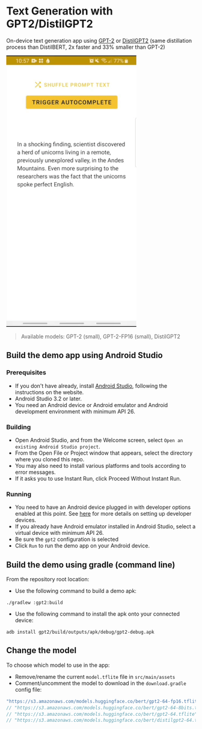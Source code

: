 # Text Generation with GPT2/DistilGPT2

On-device text generation app using [GPT-2](https://d4mucfpksywv.cloudfront.net/better-language-models/language_models_are_unsupervised_multitask_learners.pdf) or [DistilGPT2](https://medium.com/huggingface/distilbert-8cf3380435b5) (same distillation process than DistilBERT, 2x faster and 33% smaller than GPT-2)

![demo gif](../media/gpt2_generation.gif "Demo running offline on a Samsung Galaxy S8, accelerated")

> Available models: GPT-2 (small), GPT-2-FP16 (small), DistilGPT2

## Build the demo app using Android Studio

### Prerequisites

*   If you don't have already, install
    [Android Studio](https://developer.android.com/studio/index.html), following
    the instructions on the website.
*   Android Studio 3.2 or later.
*   You need an Android device or Android emulator and Android development
    environment with minimum API 26.

### Building

*   Open Android Studio, and from the Welcome screen, select `Open an existing
    Android Studio project`.
*   From the Open File or Project window that appears, select the directory where you cloned this repo.
*   You may also need to install various platforms and tools according to error
    messages.
*   If it asks you to use Instant Run, click Proceed Without Instant Run.

### Running

*   You need to have an Android device plugged in with developer options enabled
    at this point. See [here](https://developer.android.com/studio/run/device)
    for more details on setting up developer devices.
*   If you already have Android emulator installed in Android Studio, select a
    virtual device with minimum API 26.
*   Be sure the `gpt2` configuration is selected
*   Click `Run` to run the demo app on your Android device.

## Build the demo using gradle (command line)

From the repository root location:

*   Use the following command to build a demo apk:

```
./gradlew :gpt2:build
```

*   Use the following command to install the apk onto your connected device:

```
adb install gpt2/build/outputs/apk/debug/gpt2-debug.apk
```

## Change the model

To choose which model to use in the app:
*   Remove/rename the current `model.tflite` file in `src/main/assets`
*   Comment/uncomment the model to download in the `download.gradle` config file:
```java
"https://s3.amazonaws.com/models.huggingface.co/bert/gpt2-64-fp16.tflite": "model.tflite",     // <- fp16 quantized gpt-2 (small) (default)
// "https://s3.amazonaws.com/models.huggingface.co/bert/gpt2-64-8bits.tflite": "model.tflite", // <- 8-bit integers quantized gpt-2 (small)
// "https://s3.amazonaws.com/models.huggingface.co/bert/gpt2-64.tflite": "model.tflite",       // <- "original" gpt-2 (small)
// "https://s3.amazonaws.com/models.huggingface.co/bert/distilgpt2-64.tflite": "model.tflite", // <- distilled version of gpt-2 (small)
```
